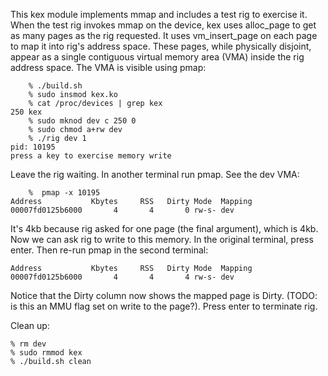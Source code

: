 This kex module implements mmap and includes a test rig to exercise it.
When the test rig invokes mmap on the device, kex uses alloc_page 
to get as many pages as the rig requested. It uses vm_insert_page on
each page to map it into rig's address space. These pages, while 
physically disjoint, appear as a single contiguous virtual memory area
(VMA) inside the rig address space. The VMA is visible using pmap:

```
    % ./build.sh
    % sudo insmod kex.ko 
    % cat /proc/devices | grep kex
250 kex
    % sudo mknod dev c 250 0
    % sudo chmod a+rw dev
    % ./rig dev 1
pid: 10195
press a key to exercise memory write
```

Leave the rig waiting. In another terminal run pmap. See the dev VMA:

```
    %  pmap -x 10195
Address           Kbytes     RSS   Dirty Mode  Mapping
00007fd0125b6000       4       4       0 rw-s- dev
```

It's 4kb because rig asked for one page (the final argument), which is 4kb.
Now we can ask rig to write to this memory. In the original terminal, press
enter.  Then re-run pmap in the second terminal:

```
Address           Kbytes     RSS   Dirty Mode  Mapping
00007fd0125b6000       4       4       4 rw-s- dev
```

Notice that the Dirty column now shows the mapped page is Dirty.  (TODO: is
this an MMU flag set on write to the page?). Press enter to terminate rig.

Clean up:

    % rm dev
    % sudo rmmod kex
    % ./build.sh clean

